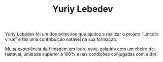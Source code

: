 ﻿---
layout: post-ea

title: Yuriy Lebedev
logo: yuriy_lebedev.png

socials:
  - icon: vk
    link: https://vk.com/yl.media
  - icon: youtube
    link: https://youtube.com/rvedroid
  - icon: google-plus
    link: https://plus.google.com/+rVedroid

category: friends
order: 5

lang: pt
ref: yuriy_lebedev_friend
---

Yuriy Lebedev foi um dos primeiros que ajudou a realizar o projeto “Lincoln virus” e fez uma contribuição notável na sua formação.

Muita experiência da filmagem em lodo, neve, gelatina com um cheiro detestável, umidade superior a 100% e nas condições conjugadas com a dor.






